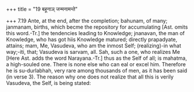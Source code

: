 +++
title = "19 बहूनाञ् जन्मनामन्ते"

+++
7.19 Ante, at the end, after the completion; bahunam, of many; janmanam,
births, which becme the repository for accumulating \[Ast. omits this
word.-Tr.\] the tendencies leading to Knowledge; jnanavan, the man of
Knowledge, who has got hiis Knowledge matured; directly prapadyate,
attains; mam, Me, Vasudeva, who am the inmost Self; (realizing)-in what
way;-iti, that; Vasudeva is sarvam, all. Sah, such a one, who realizes
Me \[Here Ast. adds the word Narayana.-Tr.\] thus as the Self of all; is
mahatma, a high-souled one. There is none else who can eal or excel him.
Therefore he is su-durlabhah, very rare among thousands of men, as it
has been said (in verse 3). The reason why one does not realize that all
this is verily Vasudeva, the Self, is being stated:
